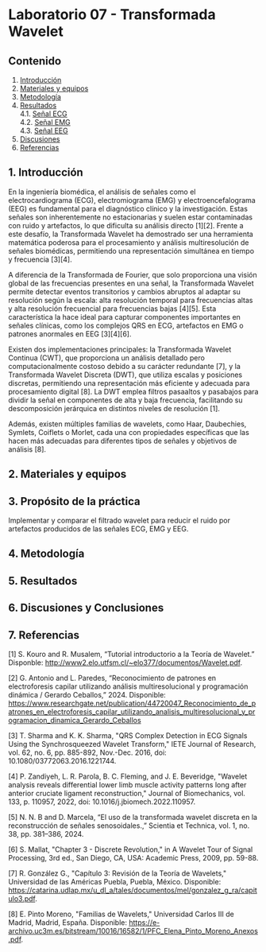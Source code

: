 # Laboratorio 07 - Transformada Wavelet
## Contenido
1. [Introducción](#id1)
2. [Materiales y equipos](#id2)
3. [Metodología](#id3)<br>
4. [Resultados](#id4)<br>
  4.1. [Señal ECG](#id5)<br>
  4.2. [Señal EMG](#id6)<br>
  4.3. [Señal EEG](#id7)<br>
5. [Discusiones](#id8)
6. [Referencias](#id9)


## 1. Introducción <a name="id1"></a>

En la ingeniería biomédica, el análisis de señales como el electrocardiograma (ECG), electromiograma (EMG) y electroencefalograma (EEG) es fundamental para el diagnóstico clínico y la investigación. Estas señales son inherentemente no estacionarias y suelen estar contaminadas con ruido y artefactos, lo que dificulta su análisis directo [1][2]. Frente a este desafío, la Transformada Wavelet ha demostrado ser una herramienta matemática poderosa para el procesamiento y análisis multiresolución de señales biomédicas, permitiendo una representación simultánea en tiempo y frecuencia [3][4].

A diferencia de la Transformada de Fourier, que solo proporciona una visión global de las frecuencias presentes en una señal, la Transformada Wavelet permite detectar eventos transitorios y cambios abruptos al adaptar su resolución según la escala: alta resolución temporal para frecuencias altas y alta resolución frecuencial para frecuencias bajas [4][5]. Esta característica la hace ideal para capturar componentes importantes en señales clínicas, como los complejos QRS en ECG, artefactos en EMG o patrones anormales en EEG [3][4][6].

Existen dos implementaciones principales: la Transformada Wavelet Continua (CWT), que proporciona un análisis detallado pero computacionalmente costoso debido a su carácter redundante [7], y la Transformada Wavelet Discreta (DWT), que utiliza escalas y posiciones discretas, permitiendo una representación más eficiente y adecuada para procesamiento digital [8]. La DWT emplea filtros pasaaltos y pasabajos para dividir la señal en componentes de alta y baja frecuencia, facilitando su descomposición jerárquica en distintos niveles de resolución [1].

Además, existen múltiples familias de wavelets, como Haar, Daubechies, Symlets, Coiflets o Morlet, cada una con propiedades específicas que las hacen más adecuadas para diferentes tipos de señales y objetivos de análisis [8].

## 2. Materiales y equipos <a name="id2"></a>

## 3. Propósito de la práctica <a name="id3"></a>
Implementar y comparar el filtrado wavelet para reducir el ruido por artefactos producidos de las señales ECG, EMG y EEG.

## 4. Metodología <a name="id4"></a>

## 5. Resultados <a name="id5"></a>


## 6. Discusiones y Conclusiones <a name="id6"></a>

## 7. Referencias <a name="id7"></a>

[1] S. Kouro and R. Musalem, “Tutorial introductorio a la Teoría de Wavelet.” Disponble: http://www2.elo.utfsm.cl/~elo377/documentos/Wavelet.pdf.

[2] G. Antonio and L. Paredes, “Reconocimiento de patrones en electroforesis capilar utilizando análisis multiresolucional y programación dinámica / Gerardo Ceballos,” 2024. Disponible: https://www.researchgate.net/publication/44720047_Reconocimiento_de_patrones_en_electroforesis_capilar_utilizando_analisis_multiresolucional_y_programacion_dinamica_Gerardo_Ceballos

[3] T. Sharma and K. K. Sharma, "QRS Complex Detection in ECG Signals Using the Synchrosqueezed Wavelet Transform," IETE Journal of Research, vol. 62, no. 6, pp. 885-892, Nov.-Dec. 2016, doi: 10.1080/03772063.2016.1221744.

[4] P. Zandiyeh, L. R. Parola, B. C. Fleming, and J. E. Beveridge, "Wavelet analysis reveals differential lower limb muscle activity patterns long after anterior cruciate ligament reconstruction," Journal of Biomechanics, vol. 133, p. 110957, 2022, doi: 10.1016/j.jbiomech.2022.110957.

[5] N. N. B and D. Marcela, “El uso de la transformada wavelet discreta en la reconstrucción de señales senosoidales.,” Scientia et Technica, vol. 1, no. 38, pp. 381–386, 2024‌‌.

[6] S. Mallat, "Chapter 3 - Discrete Revolution," in A Wavelet Tour of Signal Processing, 3rd ed., San Diego, CA, USA: Academic Press, 2009, pp. 59-88.

[7] R. González G., "Capítulo 3: Revisión de la Teoría de Wavelets," Universidad de las Américas Puebla, Puebla, México. Disponible: https://catarina.udlap.mx/u_dl_a/tales/documentos/mel/gonzalez_g_ra/capitulo3.pdf.

[8]  E. Pinto Moreno, "Familias de Wavelets," Universidad Carlos III de Madrid, Madrid, España. Disponible: https://e-archivo.uc3m.es/bitstream/10016/16582/1/PFC_Elena_Pinto_Moreno_Anexos.pdf. 
